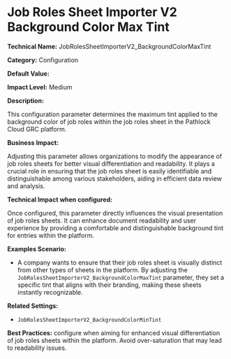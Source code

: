 # Job Roles Sheet Importer V2 Background Color Max Tint

**Technical Name:** JobRolesSheetImporterV2_BackgroundColorMaxTint

**Category:** Configuration

**Default Value:**

**Impact Level:** Medium

**Description:**

This configuration parameter determines the maximum tint applied to the background color of job roles within the job roles sheet in the Pathlock Cloud GRC platform.

**Business Impact:**

Adjusting this parameter allows organizations to modify the appearance of job roles sheets for better visual differentiation and readability. It plays a crucial role in ensuring that the job roles sheet is easily identifiable and distinguishable among various stakeholders, aiding in efficient data review and analysis.

**Technical Impact when configured:**

Once configured, this parameter directly influences the visual presentation of job roles sheets. It can enhance document readability and user experience by providing a comfortable and distinguishable background tint for entries within the platform.

**Examples Scenario:**

- A company wants to ensure that their job roles sheet is visually distinct from other types of sheets in the platform. By adjusting the `JobRolesSheetImporterV2_BackgroundColorMaxTint` parameter, they set a specific tint that aligns with their branding, making these sheets instantly recognizable.

**Related Settings:**

- `JobRolesSheetImporterV2_BackgroundColorMinTint`

**Best Practices:** configure when aiming for enhanced visual differentiation of job roles sheets within the platform. Avoid over-saturation that may lead to readability issues.